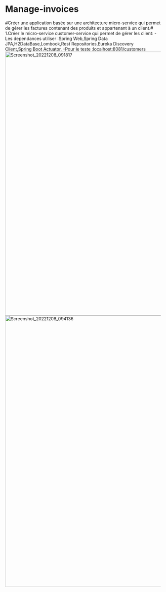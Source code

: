 # Manage-invoices
#Créer une application basée sur une architecture micro-service qui permet de gérer les factures contenant des produits et appartenant à un client.#
1.Créer le micro-service customer-service qui permet de gérer les client:
 -Les dependances utiliser :Spring Web,Spring Data JPA,H2DataBase,Lombook,Rest Repositories,Eureka Discovery Client,Spring Boot Actuator.
 -Pour le teste :localhost:8081/customers 
<img width="854" alt="Screenshot_20221208_091817" src="https://user-images.githubusercontent.com/56719281/206573638-f2a738df-da97-4b00-940e-ed7b1ec46064.png">
<img width="879" alt="Screenshot_20221208_094136" src="https://user-images.githubusercontent.com/56719281/206573656-dee657cd-19a5-4191-ac4f-442216eb2903.png">
